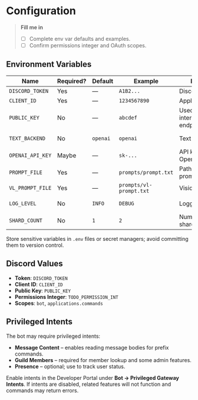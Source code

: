 # Configuration

> **Fill me in**
> - [ ] Complete env var defaults and examples.
> - [ ] Confirm permissions integer and OAuth scopes.

## Environment Variables

| Name | Required? | Default | Example | Description | Security |
| ---- | --------- | ------- | ------- | ----------- | -------- |
| `DISCORD_TOKEN` | Yes | — | `A1B2...` | Discord bot token | Sensitive |
| `CLIENT_ID` | Yes | — | `1234567890` | Application client ID | Sensitive |
| `PUBLIC_KEY` | No | — | `abcdef` | Used for interactions endpoint | Sensitive |
| `TEXT_BACKEND` | No | `openai` | `openai` | Text model provider | Non-sensitive |
| `OPENAI_API_KEY` | Maybe | — | `sk-...` | API key for OpenAI/OpenRouter | Sensitive |
| `PROMPT_FILE` | Yes | — | `prompts/prompt.txt` | Path to system prompt file | Sensitive |
| `VL_PROMPT_FILE` | Yes | — | `prompts/vl-prompt.txt` | Vision prompt file | Sensitive |
| `LOG_LEVEL` | No | `INFO` | `DEBUG` | Logging verbosity | Non-sensitive |
| `SHARD_COUNT` | No | `1` | `2` | Number of gateway shards | Non-sensitive |

Store sensitive variables in `.env` files or secret managers; avoid committing them to version control.

## Discord Values
- **Token**: `DISCORD_TOKEN`
- **Client ID**: `CLIENT_ID`
- **Public Key**: `PUBLIC_KEY`
- **Permissions Integer**: `TODO_PERMISSION_INT`
- **Scopes**: `bot`, `applications.commands`

## Privileged Intents
The bot may require privileged intents:

- **Message Content** – enables reading message bodies for prefix commands.
- **Guild Members** – required for member lookup and some admin features.
- **Presence** – optional; use to track user status.

Enable intents in the Developer Portal under **Bot → Privileged Gateway Intents**. If intents are disabled, related features will not function and commands may return errors.
